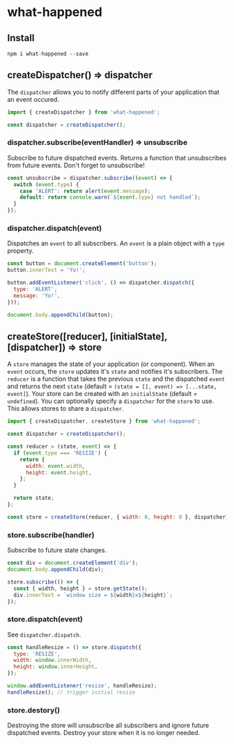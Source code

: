 # what-happened

## Install

```
npm i what-happened --save
```

## createDispatcher() => dispatcher
The `dispatcher` allows you to notify different parts of your application that an event occured.

```js
import { createDispatcher } from 'what-happened';

const dispatcher = createDispatcher();
```

### dispatcher.subscribe(eventHandler) => unsubscribe
Subscribe to future dispatched events. Returns a function that unsubscribes from future events. Don't forget to unsubscribe!

```js
const unsubscribe = dispatcher.subscribe((event) => {
  switch (event.type) {
    case 'ALERT': return alert(event.message);
    default: return console.warn(`${event.type} not handled`);
  }
});

```

### dispatcher.dispatch(event)
Dispatches an `event` to all subscribers. An `event` is a plain object with a `type` property.

```js
const button = document.createElement('button');
button.innerText = 'Yo!';

button.addEventListener('click', () => dispatcher.dispatch({
  type: 'ALERT',
  message: 'Yo!',
}));

document.body.appendChild(button);

```

## createStore([reducer], [initialState], [dispatcher]) => store
A `store` manages the state of your application (or component). When an `event` occurs, the `store` updates it's `state` and notifies it's subscribers. The `reducer` is a function that takes the previous `state` and the dispatched `event` and returns the next `state` (default = `(state = [], event) => [...state, event]`). Your store can be created with an `initialState` (default = `undefined`). You can optionally specify a `dispatcher` for the `store` to use. This allows stores to share a `dispatcher`.

```js
import { createDispatcher, createStore } from 'what-happened';

const dispatcher = createDispatcher();

const reducer = (state, event) => {
  if (event.type === 'RESIZE') {
    return {
      width: event.width,
      height: event.height,
    };
  }

  return state;
};

const store = createStore(reducer, { width: 0, height: 0 }, dispatcher);

```

### store.subscribe(handler)
Subscribe to future state changes.

```js
const div = document.createElement('div');
document.body.appendChild(div);

store.subscribe(() => {
  const { width, height } = store.getState();
  div.innerText = `window size = ${width}x${height}`;
});
```

### store.dispatch(event)
See `dispatcher.dispatch`.

```js
const handleResize = () => store.dispatch({
  type: 'RESIZE',
  width: window.innerWidth,
  height: window.innerHeight,
});

window.addEventListener('resize', handleResize);
handleResize(); // trigger initial resize

```

### store.destory()
Destroying the store will unsubscribe all subscribers and ignore future dispatched events. Destroy your store when it is no longer needed.
